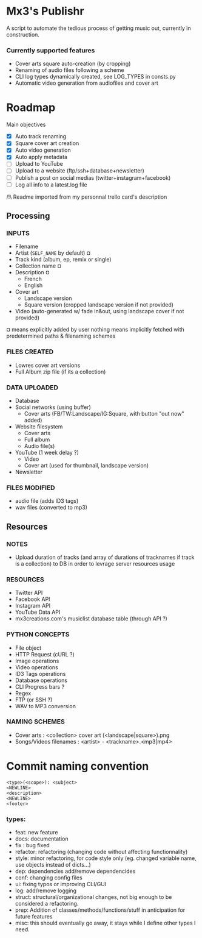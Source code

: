 # Mx3's Publishr
A script to automate the tedious process of getting music out, currently in construction.
### Currently supported features
- Cover arts square auto-creation (by cropping)
- Renaming of audio files following a scheme
- CLI log types dynamically created, see LOG_TYPES in consts.py
- Automatic video generation from audiofiles and cover art

# Roadmap
Main objectives
- [x] Auto track renaming 
- [x] Square cover art creation 
- [x] Auto video generation 
- [x] Auto apply metadata
- [ ] Upload to YouTube
- [ ] Upload to a website (ftp/ssh+database+newsletter)
- [ ] Publish a post on social medias (twitter+instagram+facebook)
- [ ] Log all info to a latest.log file

/!\\ Readme imported from my personnal trello card's description

## Processing

### INPUTS
- Filename
- Artist (`SELF_NAME` by default) ¤
- Track kind (album, ep, remix or single)
- Collection name ¤
- Description ¤
  - French
  - English
- Cover art 
  - Landscape version
  - Square version (cropped landscape version if not provided)
- Video (auto-generated w/ fade in&out, using landscape cover if not provided)

¤ means explicitly added by user
nothing means implicitly fetched with predetermined paths & filenaming schemes

### FILES CREATED
- Lowres cover art versions
- Full Album zip file (if its a collection)

### DATA UPLOADED
- Database
- Social networks (using buffer)
  - Cover arts (FB/TW:Landscape/IG:Square, with button "out now" added)
- Website filesystem
  - Cover arts 
  - Full album
  - Audio file(s)
- YouTube (1 week delay ?)
  - Video
  - Cover art (used for thumbnail, landscape version)
- Newsletter

### FILES MODIFIED
- audio file (adds ID3 tags)
- wav files (converted to mp3)

## Resources

### NOTES
- Upload duration of tracks (and array of durations of tracknames if track is a collection) to DB in order to levrage server resources usage

### RESOURCES
- Twitter API
- Facebook API
- Instagram API
- YouTube Data API
- mx3creations.com's musiclist database table (through API ?)

### PYTHON CONCEPTS
- File object
- HTTP Request (cURL ?)
- Image operations
- Video operations
- ID3 Tags operations
- Database operations
- CLI Progress bars ?
- Regex
- FTP (or SSH ?)
- WAV to MP3 conversion

### NAMING SCHEMES
- Cover arts : \<collection\> cover art (\<landscape|square\>).png
- Songs/Videos filenames : \<artist\> - \<trackname\>.\<mp3|mp4\>

# Commit naming convention
```
<type>(<scope>): <subject>
<NEWLINE>
<description>
<NEWLINE>
<footer>
```
### types:
- feat: new feature
- docs: documentation
- fix : bug fixed
- refactor: refactoring (changing code without affecting functionnality)
- style: minor refactoring, for code style only (eg. changed variable name, use objects instead of dicts...)
- dep: dependencies add/remove dependencides
- conf: changing config files
- ui: fixing typos or improving CLI/GUI
- log: add/remove logging
- struct: structural/organizational changes, not big enough to be considered a refactoring.
- prep: Addition of classes/methods/functions/stuff in anticipation for future features
- misc: this should eventually go away, it stays while I define other types I need.

